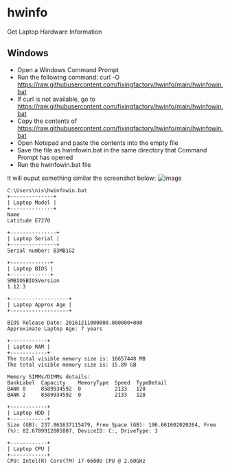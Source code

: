 # hwinfo
Get Laptop Hardware Information

## Windows

* Open a Windows Command Prompt
* Run the following command: curl -O https://raw.githubusercontent.com/fixingfactory/hwinfo/main/hwinfowin.bat
* If curl is not available, go to https://raw.githubusercontent.com/fixingfactory/hwinfo/main/hwinfowin.bat
* Copy the contents of https://raw.githubusercontent.com/fixingfactory/hwinfo/main/hwinfowin.bat
* Open Notepad and paste the contents into the empty file
* Save the file as hwinfowin.bat in the same directory that Command Prompt has opened
* Run the hwinfowin.bat file

It will ouput something similar the screenshot below:
![image](https://github.com/fixingfactory/hwinfo/assets/1253988/8b859d24-823c-4bc1-9c58-6972fdd36911)

```
C:\Users\nis\hwinfowin.bat
+--------------+
| Laptop Model |
+--------------+
Name
Latitude E7270

+---------------+
| Laptop Serial |
+---------------+
Serial number: B3MB1G2

+-------------+
| Laptop BIOS |
+-------------+
SMBIOSBIOSVersion
1.12.3

+-------------------+
| Laptop Approx Age |
+-------------------+

BIOS Release Date: 20161211000000.000000+000
Approximate Laptop Age: 7 years

+------------+
| Laptop RAM |
+------------+
The total visible memory size is: 16657448 MB
The total visible memory size is: 15.89 GB

Memory SIMMs/DIMMs details:
BankLabel  Capacity    MemoryType  Speed  TypeDetail
BANK 0     8589934592  0           2133   128
BANK 2     8589934592  0           2133   128

+------------+
| Laptop HDD |
+------------+
Size (GB): 237.861637115479, Free Space (GB): 196.661602020264, Free (%): 82.6789912005807, DeviceID: C:, DriveType: 3

+------------+
| Laptop CPU |
+------------+
CPU: Intel(R) Core(TM) i7-6600U CPU @ 2.60GHz
```
